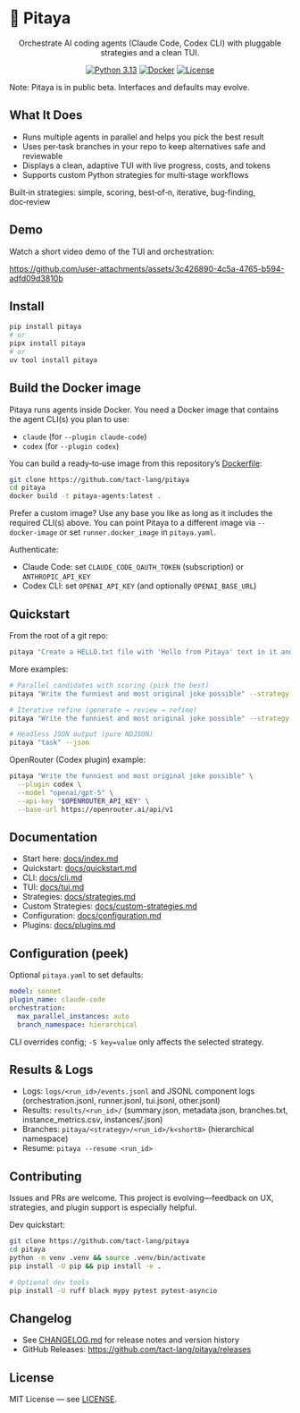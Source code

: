 # 🎯 Pitaya

<div align="center">

Orchestrate AI coding agents (Claude Code, Codex CLI) with pluggable strategies and a clean TUI.

[![Python 3.13](https://img.shields.io/badge/python-3.13-blue.svg)](https://www.python.org/downloads/)
[![Docker](https://img.shields.io/badge/docker-required-blue.svg)](https://www.docker.com/)
[![License](https://img.shields.io/badge/license-MIT-green.svg)](LICENSE)

</div>

Note: Pitaya is in public beta. Interfaces and defaults may evolve.

## What It Does

- Runs multiple agents in parallel and helps you pick the best result
- Uses per‑task branches in your repo to keep alternatives safe and reviewable
- Displays a clean, adaptive TUI with live progress, costs, and tokens
- Supports custom Python strategies for multi‑stage workflows

Built‑in strategies: simple, scoring, best‑of‑n, iterative, bug‑finding, doc‑review

## Demo

Watch a short video demo of the TUI and orchestration:

https://github.com/user-attachments/assets/3c426890-4c5a-4765-b594-adfd09d3810b

## Install

```bash
pip install pitaya
# or
pipx install pitaya
# or
uv tool install pitaya
```

## Build the Docker image

Pitaya runs agents inside Docker. You need a Docker image that contains the agent CLI(s) you plan to use:

- `claude` (for `--plugin claude-code`)
- `codex` (for `--plugin codex`)

You can build a ready‑to‑use image from this repository’s [Dockerfile](./Dockerfile):

```bash
git clone https://github.com/tact-lang/pitaya
cd pitaya
docker build -t pitaya-agents:latest .
```

Prefer a custom image? Use any base you like as long as it includes the required CLI(s) above. You can point Pitaya to a different image via `--docker-image` or set `runner.docker_image` in `pitaya.yaml`.

Authenticate:

- Claude Code: set `CLAUDE_CODE_OAUTH_TOKEN` (subscription) or `ANTHROPIC_API_KEY`
- Codex CLI: set `OPENAI_API_KEY` (and optionally `OPENAI_BASE_URL`)

## Quickstart

From the root of a git repo:

```bash
pitaya "Create a HELLO.txt file with 'Hello from Pitaya' text in it and commit it"
```

More examples:

```bash
# Parallel candidates with scoring (pick the best)
pitaya "Write the funniest and most original joke possible" --strategy best-of-n -S n=5

# Iterative refine (generate → review → refine)
pitaya "Write the funniest and most original joke possible" --strategy iterative -S iterations=3

# Headless JSON output (pure NDJSON)
pitaya "task" --json
```

OpenRouter (Codex plugin) example:

```bash
pitaya "Write the funniest and most original joke possible" \
  --plugin codex \
  --model "openai/gpt-5" \
  --api-key "$OPENROUTER_API_KEY" \
  --base-url https://openrouter.ai/api/v1
```

## Documentation

- Start here: [docs/index.md](docs/index.md)
- Quickstart: [docs/quickstart.md](docs/quickstart.md)
- CLI: [docs/cli.md](docs/cli.md)
- TUI: [docs/tui.md](docs/tui.md)
- Strategies: [docs/strategies.md](docs/strategies.md)
- Custom Strategies: [docs/custom-strategies.md](docs/custom-strategies.md)
- Configuration: [docs/configuration.md](docs/configuration.md)
- Plugins: [docs/plugins.md](docs/plugins.md)

## Configuration (peek)

Optional `pitaya.yaml` to set defaults:

```yaml
model: sonnet
plugin_name: claude-code
orchestration:
  max_parallel_instances: auto
  branch_namespace: hierarchical
```

CLI overrides config; `-S key=value` only affects the selected strategy.

## Results & Logs

- Logs: `logs/<run_id>/events.jsonl` and JSONL component logs (orchestration.jsonl, runner.jsonl, tui.jsonl, other.jsonl)
- Results: `results/<run_id>/` (summary.json, metadata.json, branches.txt, instance_metrics.csv, instances/<id>.json)
- Branches: `pitaya/<strategy>/<run_id>/k<short8>` (hierarchical namespace)
- Resume: `pitaya --resume <run_id>`

## Contributing

Issues and PRs are welcome. This project is evolving—feedback on UX, strategies, and plugin support is especially helpful.

Dev quickstart:

```bash
git clone https://github.com/tact-lang/pitaya
cd pitaya
python -m venv .venv && source .venv/bin/activate
pip install -U pip && pip install -e .

# Optional dev tools
pip install -U ruff black mypy pytest pytest-asyncio
```

## Changelog

- See [CHANGELOG.md](CHANGELOG.md) for release notes and version history
- GitHub Releases: https://github.com/tact-lang/pitaya/releases

## License

MIT License — see [LICENSE](LICENSE).
